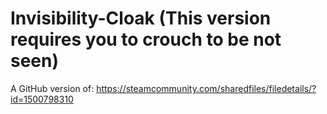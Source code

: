 # Invisibility-Cloak (This version requires you to crouch to be not seen)
A GitHub version of: https://steamcommunity.com/sharedfiles/filedetails/?id=1500798310
